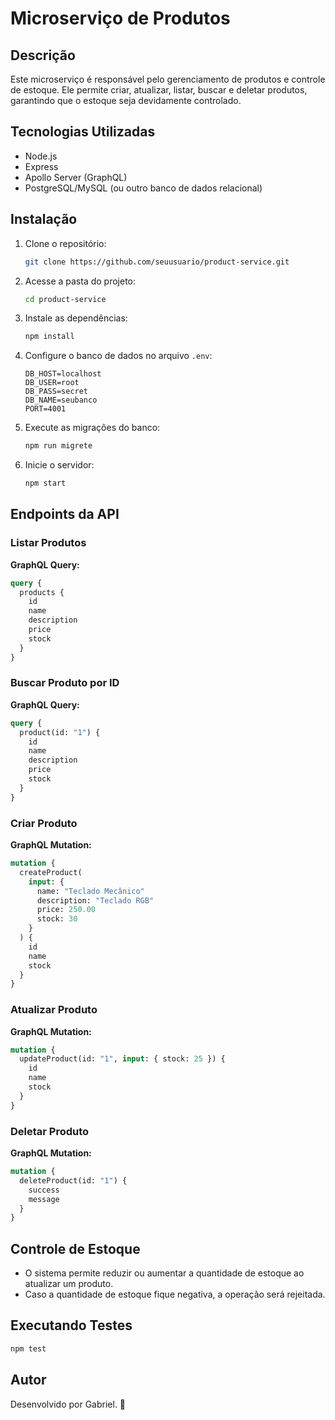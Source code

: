 # Microserviço de Produtos

## Descrição

Este microserviço é responsável pelo gerenciamento de produtos e controle de estoque. Ele permite criar, atualizar, listar, buscar e deletar produtos, garantindo que o estoque seja devidamente controlado.

## Tecnologias Utilizadas

- Node.js
- Express
- Apollo Server (GraphQL)
- PostgreSQL/MySQL (ou outro banco de dados relacional)

## Instalação

1. Clone o repositório:

   ```sh
   git clone https://github.com/seuusuario/product-service.git
   ```

2. Acesse a pasta do projeto:

   ```sh
   cd product-service
   ```

3. Instale as dependências:

   ```sh
   npm install
   ```

4. Configure o banco de dados no arquivo `.env`:

   ```env
   DB_HOST=localhost
   DB_USER=root
   DB_PASS=secret
   DB_NAME=seubanco
   PORT=4001
   ```

5. Execute as migrações do banco:

   ```sh
   npm run migrete
   ```

6. Inicie o servidor:
   ```sh
   npm start
   ```

## Endpoints da API

### **Listar Produtos**

**GraphQL Query:**

```graphql
query {
  products {
    id
    name
    description
    price
    stock
  }
}
```

### **Buscar Produto por ID**

**GraphQL Query:**

```graphql
query {
  product(id: "1") {
    id
    name
    description
    price
    stock
  }
}
```

### **Criar Produto**

**GraphQL Mutation:**

```graphql
mutation {
  createProduct(
    input: {
      name: "Teclado Mecânico"
      description: "Teclado RGB"
      price: 250.00
      stock: 30
    }
  ) {
    id
    name
    stock
  }
}
```

### **Atualizar Produto**

**GraphQL Mutation:**

```graphql
mutation {
  updateProduct(id: "1", input: { stock: 25 }) {
    id
    name
    stock
  }
}
```

### **Deletar Produto**

**GraphQL Mutation:**

```graphql
mutation {
  deleteProduct(id: "1") {
    success
    message
  }
}
```

## Controle de Estoque

- O sistema permite reduzir ou aumentar a quantidade de estoque ao atualizar um produto.
- Caso a quantidade de estoque fique negativa, a operação será rejeitada.

## Executando Testes

```sh
npm test
```

## Autor

Desenvolvido por Gabriel. 🚀
